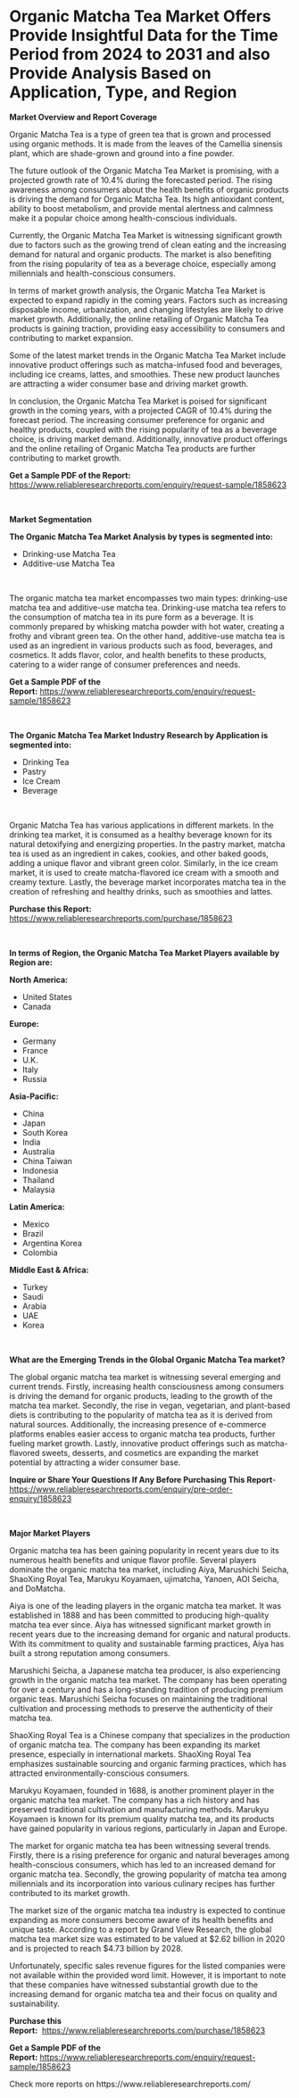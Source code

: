 <p><h1>Organic Matcha Tea Market Offers Provide Insightful Data for the Time Period from 2024 to 2031 and also Provide Analysis Based on Application, Type, and Region</h1></p><p><strong>Market Overview and Report Coverage</strong></p>
<p><p>Organic Matcha Tea is a type of green tea that is grown and processed using organic methods. It is made from the leaves of the Camellia sinensis plant, which are shade-grown and ground into a fine powder.</p><p>The future outlook of the Organic Matcha Tea Market is promising, with a projected growth rate of 10.4% during the forecasted period. The rising awareness among consumers about the health benefits of organic products is driving the demand for Organic Matcha Tea. Its high antioxidant content, ability to boost metabolism, and provide mental alertness and calmness make it a popular choice among health-conscious individuals.</p><p>Currently, the Organic Matcha Tea Market is witnessing significant growth due to factors such as the growing trend of clean eating and the increasing demand for natural and organic products. The market is also benefiting from the rising popularity of tea as a beverage choice, especially among millennials and health-conscious consumers.</p><p>In terms of market growth analysis, the Organic Matcha Tea Market is expected to expand rapidly in the coming years. Factors such as increasing disposable income, urbanization, and changing lifestyles are likely to drive market growth. Additionally, the online retailing of Organic Matcha Tea products is gaining traction, providing easy accessibility to consumers and contributing to market expansion.</p><p>Some of the latest market trends in the Organic Matcha Tea Market include innovative product offerings such as matcha-infused food and beverages, including ice creams, lattes, and smoothies. These new product launches are attracting a wider consumer base and driving market growth.</p><p>In conclusion, the Organic Matcha Tea Market is poised for significant growth in the coming years, with a projected CAGR of 10.4% during the forecast period. The increasing consumer preference for organic and healthy products, coupled with the rising popularity of tea as a beverage choice, is driving market demand. Additionally, innovative product offerings and the online retailing of Organic Matcha Tea products are further contributing to market growth.</p></p>
<p><strong>Get a Sample PDF of the Report:</strong> <a href="https://www.reliableresearchreports.com/enquiry/request-sample/1858623">https://www.reliableresearchreports.com/enquiry/request-sample/1858623</a></p>
<p>&nbsp;</p>
<p><strong>Market Segmentation</strong></p>
<p><strong>The Organic Matcha Tea Market Analysis by types is segmented into:</strong></p>
<p><ul><li>Drinking-use Matcha Tea</li><li>Additive-use Matcha Tea</li></ul></p>
<p>&nbsp;</p>
<p><p>The organic matcha tea market encompasses two main types: drinking-use matcha tea and additive-use matcha tea. Drinking-use matcha tea refers to the consumption of matcha tea in its pure form as a beverage. It is commonly prepared by whisking matcha powder with hot water, creating a frothy and vibrant green tea. On the other hand, additive-use matcha tea is used as an ingredient in various products such as food, beverages, and cosmetics. It adds flavor, color, and health benefits to these products, catering to a wider range of consumer preferences and needs.</p></p>
<p><strong>Get a Sample PDF of the Report:</strong>&nbsp;<a href="https://www.reliableresearchreports.com/enquiry/request-sample/1858623">https://www.reliableresearchreports.com/enquiry/request-sample/1858623</a></p>
<p>&nbsp;</p>
<p><strong>The Organic Matcha Tea Market Industry Research by Application is segmented into:</strong></p>
<p><ul><li>Drinking Tea</li><li>Pastry</li><li>Ice Cream</li><li>Beverage</li></ul></p>
<p>&nbsp;</p>
<p><p>Organic Matcha Tea has various applications in different markets. In the drinking tea market, it is consumed as a healthy beverage known for its natural detoxifying and energizing properties. In the pastry market, matcha tea is used as an ingredient in cakes, cookies, and other baked goods, adding a unique flavor and vibrant green color. Similarly, in the ice cream market, it is used to create matcha-flavored ice cream with a smooth and creamy texture. Lastly, the beverage market incorporates matcha tea in the creation of refreshing and healthy drinks, such as smoothies and lattes.</p></p>
<p><strong>Purchase this Report:</strong>&nbsp; <a href="https://www.reliableresearchreports.com/purchase/1858623">https://www.reliableresearchreports.com/purchase/1858623</a></p>
<p>&nbsp;</p>
<p><strong>In terms of Region, the Organic Matcha Tea Market Players available by Region are:</strong></p>
<p>
    <p> <strong> North America: </strong>
        <ul>
            <li>United States</li>
            <li>Canada</li>
        </ul>
        </p> 
    <p> <strong> Europe: </strong>
        <ul>
            <li>Germany</li>
            <li>France</li>
            <li>U.K.</li>
            <li>Italy</li>
            <li>Russia</li>
        </ul>
        </p> 
    <p> <strong> Asia-Pacific: </strong>
        <ul>
            <li>China</li>
            <li>Japan</li>
            <li>South Korea</li>
            <li>India</li>
            <li>Australia</li>
            <li>China Taiwan</li>
            <li>Indonesia</li>
            <li>Thailand</li>
            <li>Malaysia</li>
        </ul>
        </p> 
    <p> <strong> Latin America: </strong>
        <ul>
            <li>Mexico</li>
            <li>Brazil</li>
            <li>Argentina Korea</li>
            <li>Colombia</li>
        </ul>
        </p> 
    <p> <strong> Middle East & Africa: </strong>
        <ul>
            <li>Turkey</li>
            <li>Saudi</li>
            <li>Arabia</li>
            <li>UAE</li>
            <li>Korea</li>
        </ul>
    </p>
    </p>
<p>&nbsp;</p>
<p><strong>What are the Emerging Trends in the Global Organic Matcha Tea market?</strong></p>
<p><p>The global organic matcha tea market is witnessing several emerging and current trends. Firstly, increasing health consciousness among consumers is driving the demand for organic products, leading to the growth of the matcha tea market. Secondly, the rise in vegan, vegetarian, and plant-based diets is contributing to the popularity of matcha tea as it is derived from natural sources. Additionally, the increasing presence of e-commerce platforms enables easier access to organic matcha tea products, further fueling market growth. Lastly, innovative product offerings such as matcha-flavored sweets, desserts, and cosmetics are expanding the market potential by attracting a wider consumer base.</p></p>
<p><strong>Inquire or Share Your Questions If Any Before Purchasing This Report</strong>- <a href="https://www.reliableresearchreports.com/enquiry/pre-order-enquiry/1858623">https://www.reliableresearchreports.com/enquiry/pre-order-enquiry/1858623</a></p>
<p>&nbsp;</p>
<p><strong>Major Market Players</strong></p>
<p><p>Organic matcha tea has been gaining popularity in recent years due to its numerous health benefits and unique flavor profile. Several players dominate the organic matcha tea market, including Aiya, Marushichi Seicha, ShaoXing Royal Tea, Marukyu Koyamaen, ujimatcha, Yanoen, AOI Seicha, and DoMatcha. </p><p>Aiya is one of the leading players in the organic matcha tea market. It was established in 1888 and has been committed to producing high-quality matcha tea ever since. Aiya has witnessed significant market growth in recent years due to the increasing demand for organic and natural products. With its commitment to quality and sustainable farming practices, Aiya has built a strong reputation among consumers.</p><p>Marushichi Seicha, a Japanese matcha tea producer, is also experiencing growth in the organic matcha tea market. The company has been operating for over a century and has a long-standing tradition of producing premium organic teas. Marushichi Seicha focuses on maintaining the traditional cultivation and processing methods to preserve the authenticity of their matcha tea.</p><p>ShaoXing Royal Tea is a Chinese company that specializes in the production of organic matcha tea. The company has been expanding its market presence, especially in international markets. ShaoXing Royal Tea emphasizes sustainable sourcing and organic farming practices, which has attracted environmentally-conscious consumers.</p><p>Marukyu Koyamaen, founded in 1688, is another prominent player in the organic matcha tea market. The company has a rich history and has preserved traditional cultivation and manufacturing methods. Marukyu Koyamaen is known for its premium quality matcha tea, and its products have gained popularity in various regions, particularly in Japan and Europe.</p><p>The market for organic matcha tea has been witnessing several trends. Firstly, there is a rising preference for organic and natural beverages among health-conscious consumers, which has led to an increased demand for organic matcha tea. Secondly, the growing popularity of matcha tea among millennials and its incorporation into various culinary recipes has further contributed to its market growth.</p><p>The market size of the organic matcha tea industry is expected to continue expanding as more consumers become aware of its health benefits and unique taste. According to a report by Grand View Research, the global matcha tea market size was estimated to be valued at $2.62 billion in 2020 and is projected to reach $4.73 billion by 2028.</p><p>Unfortunately, specific sales revenue figures for the listed companies were not available within the provided word limit. However, it is important to note that these companies have witnessed substantial growth due to the increasing demand for organic matcha tea and their focus on quality and sustainability.</p></p>
<p><strong>Purchase this Report:</strong>&nbsp;&nbsp;<a href="https://www.reliableresearchreports.com/purchase/1858623">https://www.reliableresearchreports.com/purchase/1858623</a></p>
<p></p>
<p><strong>Get a Sample PDF of the Report:</strong>&nbsp;<a href="https://www.reliableresearchreports.com/enquiry/request-sample/1858623">https://www.reliableresearchreports.com/enquiry/request-sample/1858623</a></p>
<p>Check more reports on https://www.reliableresearchreports.com/</p>
